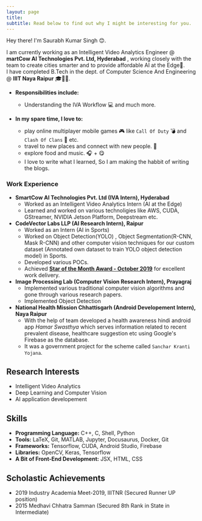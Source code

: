 ```yaml
---
layout: page
title: 
subtitle: Read below to find out why I might be interesting for you.
---
```


Hey there! I'm Saurabh Kumar Singh 😊. 

I am currently working as an Intelligent Video Analytics Engineer @ **martCow AI Technologies Pvt. Ltd, Hyderabad** , working closely with the team to create cities smarter and to provide affordable AI at the Edge🏢.  
I have completed B.Tech in the dept. of Computer Science And Engineering @ **IIIT Naya Raipur** 🎓👨‍🎓.    


- **Responsibilities include:**
    - Understanding the IVA Workflow 💻 and much more.

- **In my spare time, I love to:**
    - play online multiplayer mobile games 🎮 like `Call Of Duty` 💣 and `Clash Of Clans` 💎 etc.
    - travel to new places and connect with new people. 🧳
    - explore food and music. 🎧 + 😋
    - I love to write what I learned, So I am making the habbit of writing the blogs.


### Work Experience
- **SmartCow AI Technologies Pvt. Ltd (IVA Intern), Hyderabad**  
    - Worked as an Intelligent Video Analytics Intern (AI at the Edge)
    - Learned and worked on various technoligies like AWS, CUDA, GStreamer, NVIDIA Jetson Platform, Deepstream etc.
- **CodeVector Labs LLP (AI Research Intern), Raipur**  
    - Worked as an Intern (AI in Sports)
    - Worked on Object Detection(YOLO) , Object Segmentation(R-CNN, Mask R-CNN) and other computer vision techniques for our custom dataset (Annotated own dataset to train YOLO object detection model) in Sports.
    - Developed various POCs.
    - Achieved **[Star of the Month Award - October 2019](https://www.linkedin.com/posts/codevector-ai-labs_cvlabs-ai-activity-6591922751697707008-xnmb)** for excellent work delivery.
- **Image Processing Lab (Computer Vision Research Intern), Prayagraj**  
    - Implemented various traditional computer vision algorithms and gone through various research papers.
    - Implemented Object Detection
- **National Health Mission Chhattisgarh (Android Developement Intern), Naya Raipur**  
    - With the help of team developed a health awareness hindi android app *Hamar Swasthya* which serves information related to recent prevalent
disease, healthcare suggestion etc using Google's Firebase as the database.
    - It was a government project for the scheme called `Sanchar Kranti Yojana`.

## Research Interests
- Intelligent Video Analytics	
- Deep Learning and Computer Vision
- AI application developement



## Skills
	
* **Programming Language:** C++, C, Shell, Python
* **Tools:** LaTeX, Git, MATLAB, Jupyter, Docusaurus, Docker, Git
* **Frameworks:** Tensorflow, CUDA, Android Studio, Firebase
* **Libraries:** OpenCV, Keras, Tensorflow
* **A Bit of Front-End Development:** JSX, HTML, CSS

## Scholastic Achievements
* 2019 Industry Academia Meet-2019, IIITNR (Secured Runner UP position)
* 2015 Medhavi Chhatra Samman (Secured 8th Rank in State in Intermediate)